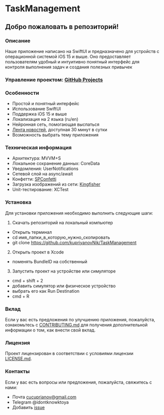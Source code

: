 # TaskManagement
## Добро пожаловать в репозиторий!

### Описание
Наше приложение написано на SwiftUI и предназначено для устройств с операционной системой iOS 15 и выше. Оно предоставляет пользователям удобный и интуитивно понятный интерфейс для контроля выполнения задач и создания полезных привычек  

### Управление проектом: [GitHub Projects](https://github.com/users/kupriyanovNik/projects/1/views/1)

### Особенности
- Простой и понятный интерфейс
- Использование SwiftUI
- Поддержка iOS 15 и выше
- Локализация на 2 языка (ru/en)
- Нейронная сеть, помогающая выспаться
- [Лента новостей](https://api.spaceflightnewsapi.net/v3/articles), доступная 30 минут в сутки
- Возможность выбрать тему приложения

### Техническая информация 
- Архитектура: MVVM+S
- Локальное сохранение данных: CoreData
- Уведомления: UserNotifications
- Сетевой слой на async/await
- Конфетти: [SPConfetti](https://github.com/ivanvorobei/SPConfetti)
- Загрузка изображений из сети: [Kingfisher](https://github.com/onevcat/Kingfisher)
- Unit-тестирование: XCTest

### Установка
Для установки приложения необходимо выполнить следующие шаги:

1. Скачать репозиторий на локальный компьютер
  - Открыть терминал
  - cd имя_папки_в_которую_нужно_скопировать
  - git clone https://github.com/kupriyanovNik/TaskManagement
2. Открыть проект в Xcode
  - поменять BundleID на собственный
3. Запустить проект на устройстве или симуляторе
  - cmd + shift + 2
  - добавить симулятор или физическое устройство
  - выбрать его как Run Destination
  - cmd + R

### Вклад
Если у вас есть предложения по улучшению приложения, пожалуйста, ознакомьтесь с [CONTRIBUTING.md](CONTRIBUTING.md) для получения дополнительной информации о том, как внести свой вклад.

### Лицензия
Проект лицензирован в соответствии с условиями лицензии [LICENSE.md]([LICENSE.md](https://github.com/kupriyanovNik/TaskManagement/blob/main/LICENSE)).

### Контакты
Если у вас есть вопросы или предложения, пожалуйста, свяжитесь с нами:
- Почта [cucuprianov@gmail.com](mailto:cucuprianov@gmail.com)
- Telegram @idontknowktoya
- Добавить [issue](https://github.com/kupriyanovNik/TaskManagement/issues/new)
